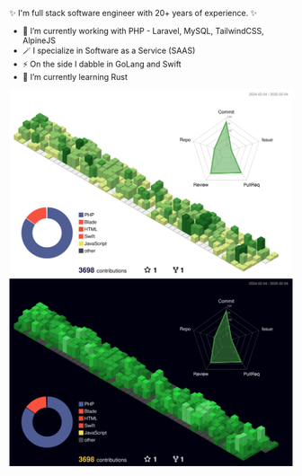 ✨ I'm full stack software engineer with 20+ years of experience. ✨

- 🔭 I’m currently working with PHP - Laravel, MySQL, TailwindCSS, AlpineJS
- 🪄 I specialize in Software as a Service (SAAS)
- ⚡ On the side I dabble in GoLang and Swift
- 🌱 I’m currently learning Rust

![](./profile-3d-contrib/profile-green-animate.svg#gh-light-mode-only)
![](./profile-3d-contrib/profile-night-green.svg#gh-dark-mode-only)


<!--
**woodymendoza/woodymendoza** is a ✨ _special_ ✨ repository because its `README.md` (this file) appears on your GitHub profile.

Here are some ideas to get you started:

- 🔭 I’m currently working on ...
- 🌱 I’m currently learning ...
- 👯 I’m looking to collaborate on ...
- 🤔 I’m looking for help with ...
- 💬 Ask me about ...
- 📫 How to reach me: ...
- ⚡ Fun fact: ...
-->
